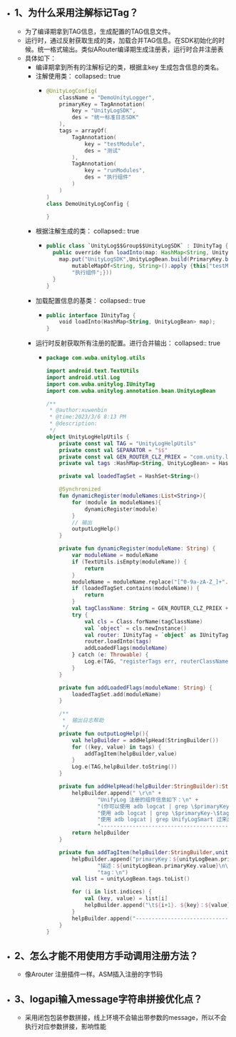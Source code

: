 - ## 1、为什么采用注解标记Tag？
	- 为了编译期拿到TAG信息，生成配置的TAG信息文件。
	- 运行时，通过反射获取生成的类，加载合并TAG信息。在SDK初始化的时候。统一格式输出。类似ARouter编译期生成注册表，运行时合并注册表
	- 具体如下：
		- 编译期拿到所有的注解标记的类，根据主key 生成包含信息的类名。
		- 注解使用类：
		  collapsed:: true
			- ```kotlin
			  @UnityLogConfig(
			      className = "DemoUnityLogger",
			      primaryKey = TagAnnotation(
			          key = "UnityLogSDK",
			          des = "统一标准日志SDK"
			      ),
			      tags = arrayOf(
			          TagAnnotation(
			              key = "testModule",
			              des = "测试"
			          ),
			          TagAnnotation(
			              key = "runModules",
			              des = "执行组件"
			          )
			      )
			  )
			  class DemoUnityLogConfig {
			  
			  }
			  ```
		- 根据注解生成的类：
		  collapsed:: true
			- ```java
			  public class `UnityLog$$Group$$UnityLogSDK` : IUnityTag {
			    public override fun loadInto(map: HashMap<String, UnityLogBean>): Unit {
			      map.put("UnityLogSDK",UnityLogBean.build(PrimaryKey.build("UnityLogSDK","统一标准日志SDK"),
			          mutableMapOf<String, String>().apply {this["testModule"] = "测试";this["runModules"] =
			          "执行组件";}))
			    }
			  }
			  ```
		- 加载配置信息的基类：
		  collapsed:: true
			- ```kotlin
			  public interface IUnityTag {
			      void loadInto(HashMap<String, UnityLogBean> map);
			  }
			  ```
		- 运行时反射获取所有注册的配置。进行合并输出：
		  collapsed:: true
			- ```kotlin
			  package com.wuba.unitylog.utils
			  
			  import android.text.TextUtils
			  import android.util.Log
			  import com.wuba.unitylog.IUnityTag
			  import com.wuba.unitylog.annotation.bean.UnityLogBean
			  
			  /**
			   * @author:xuwenbin
			   * @time:2023/3/6 8:13 PM
			   * @description:
			   */
			  object UnityLogHelpUtils {
			      private const val TAG = "UnityLogHelpUtils"
			      private const val SEPARATOR = "$$"
			      private const val GEN_ROUTER_CLZ_PRIEX = "com.unity.log.tags.UnityLog${SEPARATOR}Group${SEPARATOR}"
			      private val tags :HashMap<String, UnityLogBean> = HashMap()
			  
			      private val loadedTagSet = HashSet<String>()
			  
			      @Synchronized
			      fun dynamicRegister(moduleNames:List<String>){
			          for (module in moduleNames){
			              dynamicRegister(module)
			          }
			          // 输出
			          outputLogHelp()
			      }
			  
			      private fun dynamicRegister(moduleName: String) {
			          var moduleName = moduleName
			          if (TextUtils.isEmpty(moduleName)) {
			              return
			          }
			          moduleName = moduleName.replace("[^0-9a-zA-Z_]+".toRegex(), "")
			          if (loadedTagSet.contains(moduleName)) {
			              return
			          }
			          val tagClassName: String = GEN_ROUTER_CLZ_PRIEX + moduleName
			          try {
			              val cls = Class.forName(tagClassName)
			              val `object` = cls.newInstance()
			              val router: IUnityTag = `object` as IUnityTag
			              router.loadInto(tags)
			              addLoadedFlags(moduleName)
			          } catch (e: Throwable) {
			              Log.e(TAG, "registerTags err, routerClassName = " + tagClassName + " ,err = " + e.message)
			          }
			      }
			  
			      private fun addLoadedFlags(moduleName: String) {
			          loadedTagSet.add(moduleName)
			      }
			  
			      /**
			       *  输出日志帮助
			       */
			      private fun outputLogHelp(){
			          val helpBuilder = addHelpHead(StringBuilder())
			          for ((key, value) in tags) {
			              addTagItem(helpBuilder,value)
			          }
			          Log.e(TAG,helpBuilder.toString())
			      }
			  
			      private fun addHelpHead(helpBuilder:StringBuilder):StringBuilder{
			          helpBuilder.append(" \r\n" +
			                  "UnifyLog 注册的组件信息如下：\n" +
			                  "(你可以使用 adb logcat | grep \$primaryKey 过滤出组件的所有日志，\n" +
			                  "使用 adb logcat | grep \$primaryKey-\$tag 过来出组件子模块的日志，如 xxx,\n" +
			                  "使用 adb logcat | grep UnifyLogSmart 过来出日志库智能提示，包括 Activity切换、网络状态变化、登录状态变化等通知)\n\n"+
			                  "------------------------------------------------------------------------\n")
			          return helpBuilder
			      }
			  
			      private fun addTagItem(helpBuilder:StringBuilder,unityLogBean: UnityLogBean){
			          helpBuilder.append("primaryKey：${unityLogBean.primaryKey.key}\n\n"+
			                  "描述：${unityLogBean.primaryKey.value}\n\n"+
			                  "tag：\n")
			          val list = unityLogBean.tags.toList()
			  
			          for (i in list.indices) {
			              val (key, value) = list[i]
			              helpBuilder.append("\t${i+1}. ${key}：${value}\n")
			          }
			          helpBuilder.append("------------------------------------------------------------------------\n")
			      }
			  }
			  ```
- ## 2、怎么才能不用使用方手动调用注册方法？
	- 像Arouter 注册插件一样。ASM插入注册的字节码
- ## 3、logapi输入message字符串拼接优化点？
	- 采用闭包包装参数拼接，线上环境不会输出带参数的message，所以不会执行对应参数拼接，影响性能
